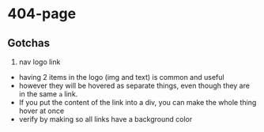# 404-page

## Gotchas
1. nav logo link
  - having 2 items in the logo (img and text) is common and useful
  - however they will be hovered as separate things, even though they are in the same `a` link.
  - If you put the content of the link into a div, you can make the whole thing hover at once
  - verify by making so all links have a background color